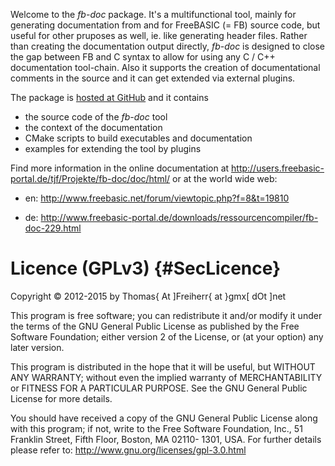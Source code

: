 Welcome to the *fb-doc* package. It's a multifunctional tool,
mainly for generating documentation from and for FreeBASIC (= FB)
source code, but useful for other pruposes as well, ie. like generating
header files. Rather than creating the documentation output directly,
*fb-doc* is designed to close the gap between FB and C syntax to
allow for using any C / C++ documentation tool-chain. Also it supports
the creation of documentational comments in the source and it can get
extended via external plugins.

The package is [hosted at GitHub](http://github.com/DTJF/fb-doc) and
it contains

- the source code of the *fb-doc* tool
- the context of the documentation
- CMake scripts to build executables and documentation
- examples for extending the tool by plugins

Find more information in the online documentation at
http://users.freebasic-portal.de/tjf/Projekte/fb-doc/doc/html/
or at the world wide web:

 - en: http://www.freebasic.net/forum/viewtopic.php?f=8&t=19810

 - de: http://www.freebasic-portal.de/downloads/ressourcencompiler/fb-doc-229.html


Licence (GPLv3)  {#SecLicence}
===============

Copyright &copy; 2012-2015 by Thomas{ At ]Freiherr{ at }gmx[ dOt ]net

This program is free software; you can redistribute it and/or modify
it under the terms of the GNU General Public License as published by
the Free Software Foundation; either version 2 of the License, or (at
your option) any later version.

This program is distributed in the hope that it will be useful, but
WITHOUT ANY WARRANTY; without even the implied warranty of
MERCHANTABILITY or FITNESS FOR A PARTICULAR PURPOSE.  See the GNU
General Public License for more details.

You should have received a copy of the GNU General Public License
along with this program; if not, write to the Free Software
Foundation, Inc., 51 Franklin Street, Fifth Floor, Boston, MA 02110-
1301, USA. For further details please refer to:
http://www.gnu.org/licenses/gpl-3.0.html
